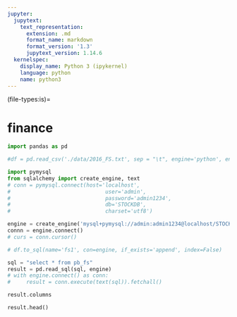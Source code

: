 ```yaml
---
jupyter:
  jupytext:
    text_representation:
      extension: .md
      format_name: markdown
      format_version: '1.3'
      jupytext_version: 1.14.6
  kernelspec:
    display_name: Python 3 (ipykernel)
    language: python
    name: python3
---
```


(file-types:is)=
# finance


```python vscode={"languageId": "python"}
import pandas as pd
```

```python vscode={"languageId": "python"}
#df = pd.read_csv('./data/2016_FS.txt', sep = "\t", engine='python', encoding='cp949')
```

```python vscode={"languageId": "python"}
import pymysql
from sqlalchemy import create_engine, text
# conn = pymysql.connect(host='localhost',
#                              user='admin',
#                              password='admin1234',
#                              db='STOCKDB',
#                              charset='utf8')

engine = create_engine('mysql+pymysql://admin:admin1234@localhost/STOCKDB')
connn = engine.connect()
# curs = conn.cursor()
```

```python vscode={"languageId": "python"}
# df.to_sql(name='fs1', con=engine, if_exists='append', index=False)
```

```python vscode={"languageId": "python"}
sql = "select * from pb_fs"
result = pd.read_sql(sql, engine)
# with engine.connect() as conn:
#     result = conn.execute(text(sql)).fetchall()
```

```python vscode={"languageId": "python"}
result.columns
```

```python vscode={"languageId": "python"}
result.head()
```

```python vscode={"languageId": "python"}

```

```python

```
